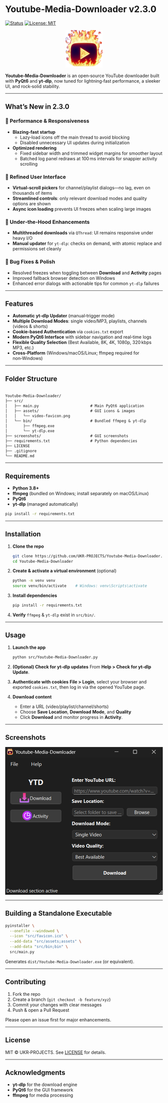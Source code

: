# Youtube‑Media‑Downloader v2.3.0

[![Status](https://img.shields.io/badge/status-active-47c219.svg)](#) [![License: MIT](https://img.shields.io/badge/License-MIT-yellow.svg)](LICENSE)

<p align="center">
  <img src="src/assets/video-favicon.png" width="120" height="120" alt="Youtube‑Media‑Downloader Icon" />
</p>

**Youtube‑Media‑Downloader** is an open‑source YouTube downloader built with **PyQt6** and **yt‑dlp**, now tuned for lightning‑fast performance, a sleeker UI, and rock‑solid stability.

---

## What’s New in 2.3.0

### 🚀 Performance & Responsiveness  
- **Blazing‑fast startup**  
  - Lazy‑load icons off the main thread to avoid blocking
  - Disabled unnecessary UI updates during initialization
- **Optimized rendering**  
  - Fixed sidebar width and trimmed widget margins for smoother layout
  - Batched log panel redraws at 100 ms intervals for snappier activity scrolling

### 🎨 Refined User Interface  
- **Virtual‑scroll pickers** for channel/playlist dialogs—no lag, even on thousands of items
- **Streamlined controls**: only relevant download modes and quality options are shown
- **Async icon loading** prevents UI freezes when scaling large images

### 🔧 Under‑the‑Hood Enhancements  
- **Multithreaded downloads** via `QThread`: UI remains responsive under heavy I/O
- **Manual updater** for `yt‑dlp`: checks on demand, with atomic replace and permissions set cleanly

### 🐞 Bug Fixes & Polish  
- Resolved freezes when toggling between **Download** and **Activity** pages 
- Improved fallback browser detection on Windows 
- Enhanced error dialogs with actionable tips for common `yt‑dlp` failures

---

## Features

- **Automatic yt‑dlp Updater** (manual‐trigger mode)  
- **Multiple Download Modes**: single video/MP3, playlists, channels (videos & shorts)  
- **Cookie‑based Authentication** via `cookies.txt` export  
- **Modern PyQt6 Interface** with sidebar navigation and real‑time logs  
- **Flexible Quality Selection** (Best Available, 8K, 4K, 1080p, 320 kbps MP3, etc.)  
- **Cross‑Platform** (Windows/macOS/Linux; ffmpeg required for non‑Windows)

---

## Folder Structure

```

Youtube-Media-Downloader/
├── src/
│   ├── main.py                       # Main PyQt6 application
│   ├── assets/                       # GUI icons & images
│   │   └── video-favicon.png
│   └── bin/                          # Bundled ffmpeg & yt-dlp
│       ├── ffmpeg.exe
│       └── yt-dlp.exe
├── screenshots/                      # GUI screenshots
├── requirements.txt                  # Python dependencies
├── LICENSE
├── .gitignore
└── README.md

````

---

## Requirements

- **Python 3.8+**  
- **ffmpeg** (bundled on Windows; install separately on macOS/Linux)  
- **PyQt6**  
- **yt‑dlp** (managed automatically)  

```bash
pip install -r requirements.txt
````

---

## Installation

1. **Clone the repo**

   ```bash
   git clone https://github.com/UKR-PROJECTS/Youtube-Media-Downloader.git
   cd Youtube-Media-Downloader
   ```

2. **Create & activate a virtual environment** (optional)

   ```bash
   python -m venv venv
   source venv/bin/activate    # Windows: venv\Scripts\activate
   ```

3. **Install dependencies**

   ```bash
   pip install -r requirements.txt
   ```

4. **Verify** `ffmpeg` & `yt-dlp` exist in `src/bin/`.

---

## Usage

1. **Launch the app**

   ```bash
   python src/Youtube-Media-Downloader.py
   ```

2. **(Optional) Check for yt‑dlp updates**
   From **Help > Check for yt‑dlp Update**.

3. **Authenticate with cookies**
   **File > Login**, select your browser and exported `cookies.txt`, then log in via the opened YouTube page.

4. **Download content**

   * Enter a URL (video/playlist/channel/shorts)
   * Choose **Save Location**, **Download Mode**, and **Quality**
   * Click **Download** and monitor progress in **Activity**.

---

## Screenshots

<p align="center">
  <img src="screenshots/GUI.png" width="600" alt="Youtube‑Media‑Downloader GUI" />
</p>

---

## Building a Standalone Executable

```bash
pyinstaller \
  --onefile --windowed \
  --icon "src/favicon.ico" \
  --add-data "src/assets;assets" \
  --add-data "src/bin;bin" \
  src/main.py
```

Generates `dist/Youtube-Media-Downloader.exe` (or equivalent).

---

## Contributing

1. Fork the repo
2. Create a branch (`git checkout -b feature/xyz`)
3. Commit your changes with clear messages
4. Push & open a Pull Request

Please open an issue first for major enhancements.

---

## License

MIT © UKR‑PROJECTS. See [LICENSE](LICENSE) for details.

---

## Acknowledgments

* **yt‑dlp** for the download engine
* **PyQt6** for the GUI framework
* **ffmpeg** for media processing
